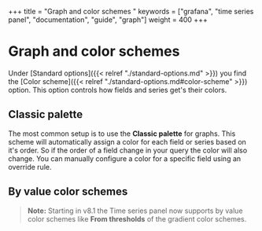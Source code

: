 +++
title = "Graph and color schemes "
keywords = ["grafana", "time series panel", "documentation", "guide", "graph"]
weight = 400
+++

# Graph and color schemes 

Under [Standard options]({{< relref "./standard-options.md" >}}) you find the [Color scheme]({{< relref "./standard-options.md#color-scheme" >}}) option. This option controls how fields and series get's their colors. 

## Classic palette 

The most common setup is to use the **Classic palette** for graphs. This scheme will automatically assign a color for each field or series based on it's order. So if the order of a field change in your query the color will also change. You can manually configure a color for a specific field using an override rule. 

## By value color schemes 

 > **Note:** Starting in v8.1 the Time series panel now supports by value color schemes like **From thresholds** of the gradient color schemes. 

 